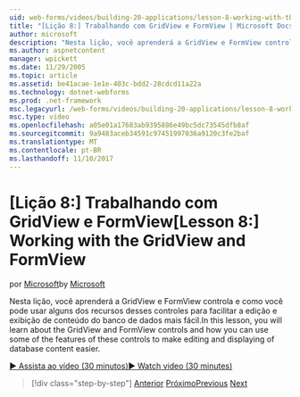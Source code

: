 ```yaml
---
uid: web-forms/videos/building-20-applications/lesson-8-working-with-the-gridview-and-formview
title: "[Lição 8:] Trabalhando com GridView e FormView | Microsoft Docs"
author: microsoft
description: "Nesta lição, você aprenderá a GridView e FormView controla e como você pode usar alguns dos recursos desses controles para facilitar a edição e xibir..."
ms.author: aspnetcontent
manager: wpickett
ms.date: 11/29/2005
ms.topic: article
ms.assetid: be41acae-1e1e-403c-bdd2-28cdcd11a22a
ms.technology: dotnet-webforms
ms.prod: .net-framework
msc.legacyurl: /web-forms/videos/building-20-applications/lesson-8-working-with-the-gridview-and-formview
msc.type: video
ms.openlocfilehash: a05e01a17683ab9395886e49bc5dc73545dfb8af
ms.sourcegitcommit: 9a9483aceb34591c97451997036a9120c3fe2baf
ms.translationtype: MT
ms.contentlocale: pt-BR
ms.lasthandoff: 11/10/2017
---
```

<a name="lesson-8-working-with-the-gridview-and-formview"></a><span data-ttu-id="36ad6-103">[Lição 8:] Trabalhando com GridView e FormView</span><span class="sxs-lookup"><span data-stu-id="36ad6-103">[Lesson 8:] Working with the GridView and FormView</span></span>
====================
<span data-ttu-id="36ad6-104">por [Microsoft](https://github.com/microsoft)</span><span class="sxs-lookup"><span data-stu-id="36ad6-104">by [Microsoft](https://github.com/microsoft)</span></span>

<span data-ttu-id="36ad6-105">Nesta lição, você aprenderá a GridView e FormView controla e como você pode usar alguns dos recursos desses controles para facilitar a edição e exibição de conteúdo do banco de dados mais fácil.</span><span class="sxs-lookup"><span data-stu-id="36ad6-105">In this lesson, you will learn about the GridView and FormView controls and how you can use some of the features of these controls to make editing and displaying of database content easier.</span></span>

[<span data-ttu-id="36ad6-106">&#9654; Assista ao vídeo (30 minutos)</span><span class="sxs-lookup"><span data-stu-id="36ad6-106">&#9654; Watch video (30 minutes)</span></span>](https://channel9.msdn.com/Blogs/ASP-NET-Site-Videos/lesson-8-working-with-the-gridview-and-formview)

>[!div class="step-by-step"]
<span data-ttu-id="36ad6-107">[Anterior](lesson-7-databinding-to-user-interface-controls.md)
[Próximo](watch-aspnet-development-in-action.md)</span><span class="sxs-lookup"><span data-stu-id="36ad6-107">[Previous](lesson-7-databinding-to-user-interface-controls.md)
[Next](watch-aspnet-development-in-action.md)</span></span>
